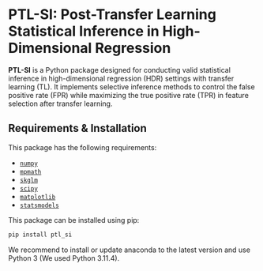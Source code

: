 # PTL-SI: Post-Transfer Learning Statistical Inference in High-Dimensional Regression
**PTL-SI** is a Python package designed for conducting valid statistical inference in high-dimensional regression (HDR) settings with transfer learning (TL). It implements selective inference methods to control the false positive rate (FPR) while maximizing the true positive rate (TPR) in feature selection after transfer learning.


## Requirements & Installation
This package has the following requirements:
- [`numpy`](https://numpy.org/doc/stable/)
- [`mpmath`](https://mpmath.org/)
- [`skglm`](https://contrib.scikit-learn.org/skglm/)
- [`scipy`](https://docs.scipy.org/doc/)
- [`matplotlib`](https://matplotlib.org/)
- [`statsmodels`](https://www.statsmodels.org/stable/index.html)


This package can be installed using pip:
```bash
pip install ptl_si
```

We recommend to install or update anaconda to the latest version and use Python 3 (We used Python 3.11.4).

